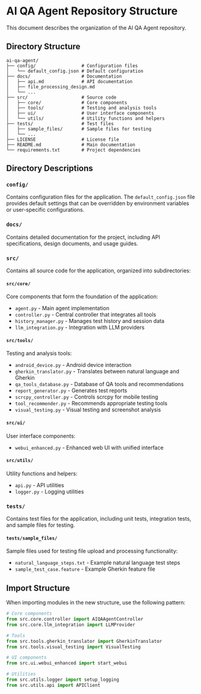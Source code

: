 # AI QA Agent Repository Structure

This document describes the organization of the AI QA Agent repository.

## Directory Structure

```
ai-qa-agent/
├── config/                 # Configuration files
│   └── default_config.json # Default configuration
├── docs/                   # Documentation
│   ├── api.md              # API documentation
│   ├── file_processing_design.md
│   └── ...
├── src/                    # Source code
│   ├── core/               # Core components
│   ├── tools/              # Testing and analysis tools
│   ├── ui/                 # User interface components
│   └── utils/              # Utility functions and helpers
├── tests/                  # Test files
│   ├── sample_files/       # Sample files for testing
│   └── ...
├── LICENSE                 # License file
├── README.md               # Main documentation
└── requirements.txt        # Project dependencies
```

## Directory Descriptions

### `config/`
Contains configuration files for the application. The `default_config.json` file provides default settings that can be overridden by environment variables or user-specific configurations.

### `docs/`
Contains detailed documentation for the project, including API specifications, design documents, and usage guides.

### `src/`
Contains all source code for the application, organized into subdirectories:

#### `src/core/`
Core components that form the foundation of the application:
- `agent.py` - Main agent implementation
- `controller.py` - Central controller that integrates all tools
- `history_manager.py` - Manages test history and session data
- `llm_integration.py` - Integration with LLM providers

#### `src/tools/`
Testing and analysis tools:
- `android_device.py` - Android device interaction
- `gherkin_translator.py` - Translates between natural language and Gherkin
- `qa_tools_database.py` - Database of QA tools and recommendations
- `report_generator.py` - Generates test reports
- `scrcpy_controller.py` - Controls scrcpy for mobile testing
- `tool_recommender.py` - Recommends appropriate testing tools
- `visual_testing.py` - Visual testing and screenshot analysis

#### `src/ui/`
User interface components:
- `webui_enhanced.py` - Enhanced web UI with unified interface

#### `src/utils/`
Utility functions and helpers:
- `api.py` - API utilities
- `logger.py` - Logging utilities

### `tests/`
Contains test files for the application, including unit tests, integration tests, and sample files for testing.

#### `tests/sample_files/`
Sample files used for testing file upload and processing functionality:
- `natural_language_steps.txt` - Example natural language test steps
- `sample_test_case.feature` - Example Gherkin feature file

## Import Structure

When importing modules in the new structure, use the following pattern:

```python
# Core components
from src.core.controller import AIQAAgentController
from src.core.llm_integration import LLMProvider

# Tools
from src.tools.gherkin_translator import GherkinTranslator
from src.tools.visual_testing import VisualTesting

# UI components
from src.ui.webui_enhanced import start_webui

# Utilities
from src.utils.logger import setup_logging
from src.utils.api import APIClient
```
